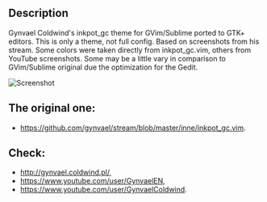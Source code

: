 ## Description
Gynvael Coldwind's inkpot_gc theme for GVim/Sublime ported to GTK+ editors.
This is only a theme, not full config. Based on screenshots from his stream.
Some colors were taken directly from inkpot_gc.vim, others from YouTube
screenshots. Some may be a little vary in comparison to GVim/Sublime original
due the optimization for the Gedit.

![Screenshot](screenshot.png)

## The original one:
- https://github.com/gynvael/stream/blob/master/inne/inkpot_gc.vim.

## Check:
- http://gynvael.coldwind.pl/,
- https://www.youtube.com/user/GynvaelEN,
- https://www.youtube.com/user/GynvaelColdwind.
